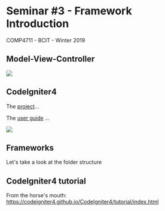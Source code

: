 # Seminar #3 - Framework Introduction
COMP4711 - BCIT - Winter 2019

## Model-View-Controller

<img class="scale" src="/pix/lessons/1-3.png"/>

## CodeIgniter4

The [project](https://github.com/codeigniter4/CodeIgniter4)...

The [user guide](https://codeigniter4.github.io/CodeIgniter4/index.html) ...

<img class="scale" src="/pix/lessons/1-6.png"/>

## Frameworks

Let's take a look at the folder structure

## CodeIgniter4 tutorial

From the horse's mouth: https://codeigniter4.github.io/CodeIgniter4/tutorial/index.html
